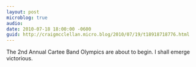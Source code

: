 ```yaml
---
layout: post
microblog: true
audio: 
date: 2010-07-18 18:00:00 -0600
guid: http://craigmcclellan.micro.blog/2010/07/19/t18918718776.html
---
```

The 2nd Annual Cartee Band Olympics are about to begin. I shall emerge victorious.
